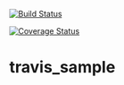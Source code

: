 [![Build Status](https://travis-ci.org/jiita/travis_sample.svg?branch=master)](https://travis-ci.org/jiita/travis_sample)

[![Coverage Status](https://coveralls.io/repos/github/jiita/travis_sample/badge.svg?branch=master)](https://coveralls.io/github/jiita/travis_sample?branch=master)


# travis_sample

